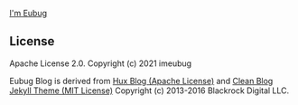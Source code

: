 [I'm Eubug](https://eubug.space)

License
-------

Apache License 2.0. Copyright (c) 2021 imeubug

Eubug Blog is derived from [Hux Blog (Apache License)](https://github.com/Huxpro/huxpro.github.io) and 
[Clean Blog Jekyll Theme (MIT License)](https://github.com/StartBootstrap/startbootstrap-clean-blog-jekyll) 
Copyright (c) 2013-2016 Blackrock Digital LLC.
